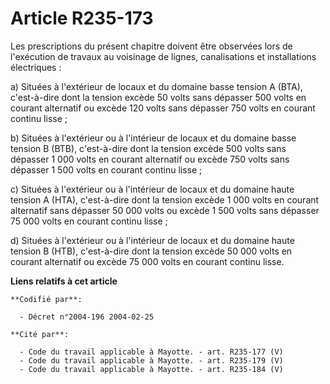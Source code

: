 # Article R235-173

Les prescriptions du présent chapitre doivent être observées lors de l'exécution de travaux au voisinage de lignes,
canalisations et installations électriques :

a) Situées à l'extérieur de locaux et du domaine basse tension A (BTA), c'est-à-dire dont la tension excède 50 volts sans
dépasser 500 volts en courant alternatif ou excède 120 volts sans dépasser 750 volts en courant continu lisse ;

b) Situées à l'extérieur ou à l'intérieur de locaux et du domaine basse tension B (BTB), c'est-à-dire dont la tension excède
500 volts sans dépasser 1 000 volts en courant alternatif ou excède 750 volts sans dépasser 1 500 volts en courant continu
lisse ;

c) Situées à l'extérieur ou à l'intérieur de locaux et du domaine haute tension A (HTA), c'est-à-dire dont la tension excède
1 000 volts en courant alternatif sans dépasser 50 000 volts ou excède 1 500 volts sans dépasser 75 000 volts en courant
continu lisse ;

d) Situées à l'extérieur ou à l'intérieur de locaux et du domaine haute tension B (HTB), c'est-à-dire dont la tension excède
50 000 volts en courant alternatif ou excède 75 000 volts en courant continu lisse.

**Liens relatifs à cet article**

	**Codifié par**:

	  - Décret n°2004-196 2004-02-25

	**Cité par**:

	  - Code du travail applicable à Mayotte. - art. R235-177 (V)
	  - Code du travail applicable à Mayotte. - art. R235-179 (V)
	  - Code du travail applicable à Mayotte. - art. R235-184 (V)
